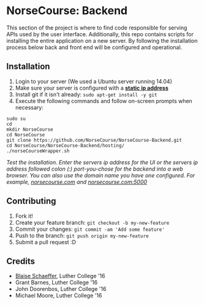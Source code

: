 # NorseCourse: Backend

This section of the project is where to find code responsible for serving APIs used by the user interface. Additionally, this repo contains scripts for installing the entire application on a new server. By following the installation process below back and front end will be configured and operational.


## Installation

1. Login to your server (We used a Ubuntu server running 14.04)
2. Make sure your server is configured with a **[static ip address](https://www.youtube.com/results?search_query=ubuntu+server+static+ip)**
3. Install git if it isn't already: `sudo apt-get install -y git`
4. Execute the following commands and follow on-screen prompts when necessary:

```
sudo su
cd
mkdir NorseCourse
cd NorseCourse
git clone https://github.com/NorseCourse/NorseCourse-Backend.git
cd NorseCourse/NorseCourse-Backend/hosting/
./norseCourseWrapper.sh
```

*Test the installation. Enter the servers ip address for the UI or the servers ip address followed colon (:) port-you-chose for the backend into a web browser. You can also use the domain name you have one configured. For example, [norsecourse.com](https://norsecourse.com) and [norsecourse.com:5000](https://norsecourse.com:5000)*


[comment]: <##Usage>

[comment]: <TODO:WriteUsageInstructions>


## Contributing

1. Fork it!
2. Create your feature branch: `git checkout -b my-new-feature`
3. Commit your changes: `git commit -am 'Add some feature'`
4. Push to the branch: `git push origin my-new-feature`
5. Submit a pull request :D


[comment]: <##History>

[comment]: <TODO:WriteHistory> 


## Credits

* [Blaise Schaeffer](http://blaise2s.com), Luther College '16
* Grant Barnes, Luther College '16
* John Doorenbos, Luther College '16
* Michael Moore, Luther College '16


[comment]: <##License>

[comment]: <TODO:WriteLicense>